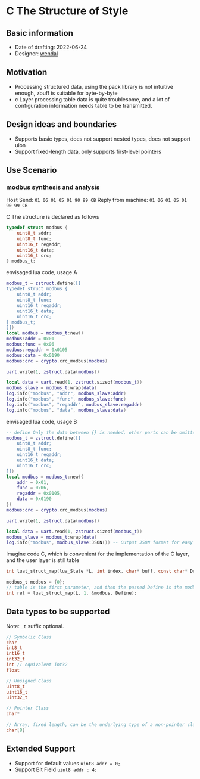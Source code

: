 # C The Structure of Style

## Basic information

* Date of drafting: 2022-06-24
* Designer: [wendal](https://github.com/wendal)

## Motivation

* Processing structured data, using the pack library is not intuitive enough, zbuff is suitable for byte-by-byte
* c Layer processing table data is quite troublesome, and a lot of configuration information needs table to be transmitted.

## Design ideas and boundaries

* Supports basic types, does not support nested types, does not support uion
* Support fixed-length data, only supports first-level pointers

## Use Scenario

### modbus synthesis and analysis

Host Send: `01 06 01 05 01 90 99 CB`
Reply from machine: `01 06 01 05 01 90 99 CB`

C The structure is declared as follows
```c
typedef struct modbus {
    uint8_t addr;
    uint8_t func;
    uint16_t regaddr;
    uint16_t data;
    uint16_t crc;
} modbus_t;
```

envisaged lua code, usage A

```lua
modbus_t = zstruct.define([[
typedef struct modbus {
    uint8_t addr;
    uint8_t func;
    uint16_t regaddr;
    uint16_t data;
    uint16_t crc;
} modbus_t;
]])
local modbus = modbus_t:new()
modbus:addr = 0x01
modbus:func = 0x06
modbus:regaddr = 0x0105
modbus:data = 0x0190
modbus:crc = crypto.crc_modbus(modbus)

uart.write(1, zstruct.data(modbus))

local data = uart.read(1, zstruct.sizeof(modbus_t))
modbus_slave = modbus_t:wrap(data)
log.info("modbus", "addr", modbus_slave:addr)
log.info("modbus", "func", modbus_slave:func)
log.info("modbus", "regaddr", modbus_slave:regaddr)
log.info("modbus", "data", modbus_slave:data)
```

envisaged lua code, usage B

```lua
-- define Only the data between {} is needed, other parts can be omitted
modbus_t = zstruct.define([[
    uint8_t addr;
    uint8_t func;
    uint16_t regaddr;
    uint16_t data;
    uint16_t crc;
]])
local modbus = modbus_t:new({
    addr = 0x01,
    func = 0x06,
    regaddr = 0x0105,
    data = 0x0190
})
modbus:crc = crypto.crc_modbus(modbus)

uart.write(1, zstruct.data(modbus))

local data = uart.read(1, zstruct.sizeof(modbus_t))
modbus_slave = modbus_t:wrap(data)
log.info("modbus", modbus_slave:JSON()) -- Output JSON format for easy viewing
```

Imagine code C, which is convenient for the implementation of the C layer, and the user layer is still table

```c
int luat_struct_map(lua_State *L, int index, char* buff, const char* Define);

modbus_t modbus = {0};
// table is the first parameter, and then the passed Define is the modbus_t text form..
int ret = luat_struct_map(L, 1, &modbus, Define);
```

## Data types to be supported

Note: `_t` suffix optional.

```c
// Symbolic Class
char
int8_t
int16_t
int32_t
int // equivalent int32
float

// Unsigned Class
uint8_t
uint16_t
uint32_t

// Pointer Class
char* 

// Array, fixed length, can be the underlying type of a non-pointer class
char[8]
```

## Extended Support

* Support for default values `uint8 addr = 0;`
* Support Bit Field   `uint8 addr : 4;`
